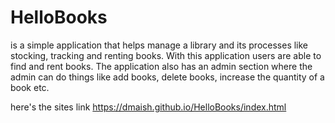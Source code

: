 # HelloBooks
 is a simple application that helps manage a library and its processes like stocking, tracking and renting books. With this application users are able to find and rent books. The application also has an admin section where the admin can do things like add books, delete books, increase the quantity of a book etc.
 
 here's the sites link https://dmaish.github.io/HelloBooks/index.html
